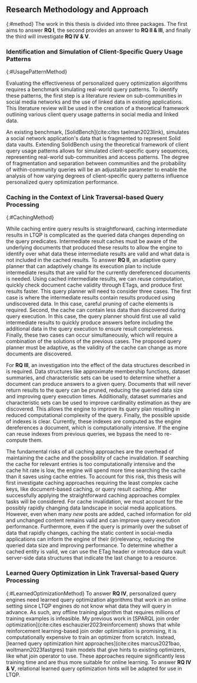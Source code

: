 ## Research Methodology and Approach
{:#method}
The work in this thesis is divided into three packages. The first aims to answer **RQ I**, the second provides an answer to **RQ II & III**, and finally the third will investigate **RQ IV & V**.

### Identification and Simulation of Client-Specific Query Usage Patterns
{:#UsagePatternMethod}

Evaluating the effectiveness of personalized query optimization algorithms requires a benchmark simulating real-world query patterns.
To identify these patterns, the first step is a literature review on sub-communities in social media networks and the use of linked data in existing applications.
This literature review will be used in the creation of a theoretical framework outlining various client query usage patterns in social media and linked data.

An existing benchmark,  [SolidBench](cite:cites taelman2023link), simulates a social network application's data that is fragmented to represent Solid data vaults.
Extending SolidBench using the theoretical framework of client query usage patterns allows for simulated client-specific query sequences, representing real-world sub-communities and access patterns.
The degree of fragmentation and separation between communities and the probability of within-community queries will be an adjustable parameter to enable the analysis of how varying degrees of client-specific query patterns influence personalized query optimization performance.

### Caching in the Context of Link Traversal-based Query Processing
{:#CachingMethod}

While caching entire query results is straightforward, caching intermediate results in LTQP is complicated as the queried data changes depending on the query predicates.
Intermediate result caches must be aware of the underlying documents that produced these results to allow the engine to identify over what data these intermediate results are valid and what data is not included in the cached results.
To answer **RQ II**, an adaptive query planner that can adaptively change its execution plan to include intermediate results that are valid for the currently dereferenced documents is needed.
Using cached intermediate results, we can reuse computation, quickly check document cache validity through ETags, and produce first results faster.
This query planner will need to consider three cases. 
The first case is where the intermediate results contain results produced using undiscovered data. 
In this case, careful pruning of cache elements is required.
Second, the cache can contain less data than discovered during query execution.
In this case, the query planner should first use all valid intermediate results to quickly produce answers before including the additional data in the query execution to ensure result completeness.
Finally, these two cases can occur simultaneously, which will require a combination of the solutions of the previous cases.
The proposed query planner must be adaptive, as the validity of the cache can change as more documents are discovered.


For **RQ III**, an investigation into the effect of the data structures described in [](#AuxillaryDataStructures) is required.
Data structures like approximate membership functions, dataset summaries, and characteristic sets can be used to determine whether a document can produce answers to a given query.
Documents that will never return results to the query can be pruned, reducing the queried data size and improving query execution times.
Additionally, dataset summaries and characteristic sets can be used to improve cardinality estimation as they are discovered.
This allows the engine to improve its query plan resulting in reduced computational complexity of the query.
Finally, the possible upside of indexes is clear.
Currently, these indexes are computed as the engine dereferences a document, which is computationally intensive.
If the engine can reuse indexes from previous queries, we bypass the need to re-compute them.

The fundamental risks of all caching approaches are the overhead of maintaining the cache and the possibility of cache invalidation.
If searching the cache for relevant entries is too computationally intensive and the cache hit rate is low, the engine will spend more time searching the cache than it saves using cache entries.
To account for this risk, this thesis will first investigate caching approaches requiring the least complex cache keys, like document-based caching, or query result caching.
After successfully applying the straightforward caching approaches complex tasks will be considered.
For cache invalidation, we must account for the possibly rapidly changing data landscape in social media applications. 
However, even when many _new_ posts are added, cached information for old and unchanged content remains valid and can improve query execution performance.
Furthermore, even if the query is primarily over the subset of data that rapidly changes, caching the static content in social-media applications can inform the engine of their (ir)relevancy, reducing the queried data size and improving performance.
To determine whether a cached entity is valid, we can use the ETag header or introduce data vault server-side data structures that indicate the last change to a resource.

### Learned Query Optimization in Link Traversal-based Query Processing
{:#LearnedOptimizationMethod}
To answer **RQ IV**, personalized query engines need learned query optimization algorithms that work in an online setting since LTQP engines do not know what data they will query in advance.
As such, any offline training algorithm that requires millions of training examples is infeasible.
My previous work in [SPARQL join order optimization](cite:cites eschauzier2023reinforcement) shows that while reinforcement learning-based join order optimization is promising, it is computationally expensive to train an optimizer from scratch.
Instead, [learned query optimization hint approaches](cite:cites marcus2021bao, woltmann2023fastgres) train models that give hints to existing optimizers, like what join operator to use.
These approaches require significantly less training time and are thus more suitable for online learning.
To answer **RQ IV & V**, relational learned query optimization hints will be adapted for use in LTQP.

